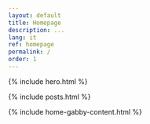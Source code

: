 ```yaml
---
layout: default
title: Homepage
description: ...
lang: it
ref: homepage
permalink: /
order: 1
---
```


{% include hero.html %}

<main class="container my-4" markdown="1">

{% include posts.html %}

{% include home-gabby-content.html %}

</main>

